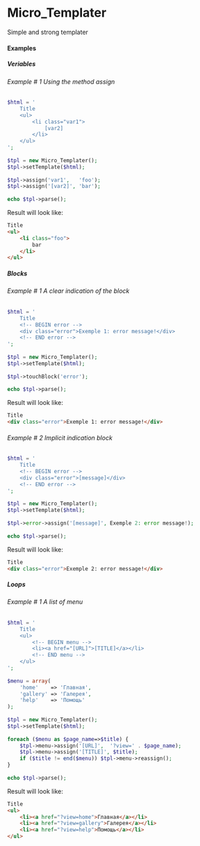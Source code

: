 Micro_Templater
===============

Simple and strong templater

#### Examples

##### Veriables
###### Example # 1 Using the method assign

```php
$html = '
    Title
    <ul>
        <li class="var1">
            [var2]
        </li>
    </ul>
';
 
$tpl = new Micro_Templater();
$tpl->setTemplate($html);
 
$tpl->assign('var1',   'foo');
$tpl->assign('[var2]', 'bar');
 
echo $tpl->parse();
```
Result will look like:

```html
Title
<ul>
    <li class="foo">
        bar
    </li>
</ul>
```

##### Blocks

###### Example # 1 A clear indication of the block
```php
$html = '
    Title
    <!-- BEGIN error -->
    <div class="error">Exemple 1: error message!</div>
    <!-- END error -->
';
 
$tpl = new Micro_Templater();
$tpl->setTemplate($html);
 
$tpl->touchBlock('error');
 
echo $tpl->parse();
```
Result will look like:

```html
Title
<div class="error">Exemple 1: error message!</div>
```

###### Example # 2 Implicit indication block
```php
$html = '
    Title
    <!-- BEGIN error -->
    <div class="error">[message]</div>
    <!-- END error -->
';
 
$tpl = new Micro_Templater();
$tpl->setTemplate($html);
 
$tpl->error->assign('[message]', Exemple 2: error message!);
 
echo $tpl->parse();
```
Result will look like:

```html
Title
<div class="error">Exemple 2: error message!</div>
```

##### Loops

###### Example # 1 A list of menu
```php
$html = '
    Title
    <ul>
        <!-- BEGIN menu -->
        <li><a href="[URL]">[TITLE]</a></li>
        <!-- END menu -->
    </ul>
';
 
$menu = array(
    'home'    => 'Главная',
    'gallery' => 'Галерея',
    'help'    => 'Помощь'
);
 
$tpl = new Micro_Templater();
$tpl->setTemplate($html);
 
foreach ($menu as $page_name=>$title) {
    $tpl->menu->assign('[URL]',  '?view=' . $page_name);
    $tpl->menu->assign('[TITLE]', $title);
    if ($title != end($menu)) $tpl->menu->reassign();
}
 
echo $tpl->parse();
```
Result will look like:

```html
Title
<ul>
    <li><a href="?view=home">Главная</a></li>
    <li><a href="?view=gallery">Галерея</a></li>
    <li><a href="?view=help">Помощь</a></li>
</ul>
```

